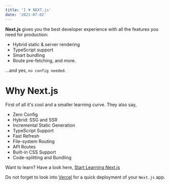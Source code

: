 ```yaml
---
title: 'I 💗 NEXT.js'
date: '2021-07-02'
---
```


**Next.js** gives you the best developer experience with all the features you need for production: 
- Hybrid static & server rendering
- TypeScript support
- Smart bundling
- Route pre-fetching, and more. 

...and yes, `no config needed`.

# Why Next.js
First of all it's cool and a smaller learning curve. They also say,
- Zero Config
- Hybrid: SSG and SSR
- Incremental Static Generation
- TypeScript Support
- Fast Refresh
- File-system Routing
- API Routes
- Built-in CSS Support
- Code-splitting and Bundling

Want to learn? Have a look here, [Start Learning Next.js](https://nextjs.org/learn/basics/create-nextjs-app?utm_source=next-site&utm_medium=homepage-cta&utm_campaign=next-website)

Do not forget to look into [Vercel](https://vercel.com/) for a quick deployment of your `Next.js` app.